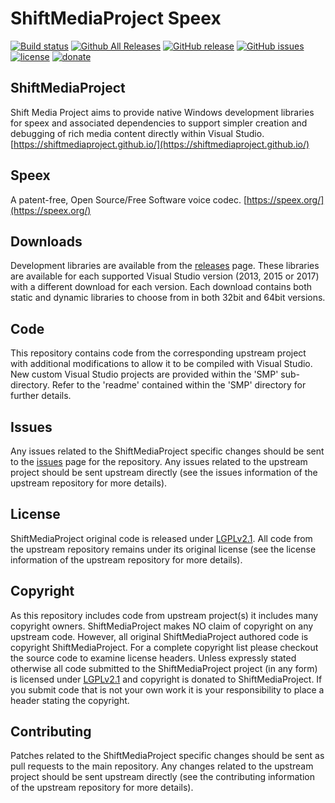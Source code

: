ShiftMediaProject Speex
=============
[![Build status](https://ci.appveyor.com/api/projects/status/s5u894f06r6rm744?svg=true)](https://ci.appveyor.com/project/Sibras/speex)
[![Github All Releases](https://img.shields.io/github/downloads/ShiftMediaProject/speex/total.svg)](https://github.com/ShiftMediaProject/speex/releases)
[![GitHub release](https://img.shields.io/github/release/ShiftMediaProject/speex.svg)](https://github.com/ShiftMediaProject/speex/releases/latest)
[![GitHub issues](https://img.shields.io/github/issues/ShiftMediaProject/speex.svg)](https://github.com/ShiftMediaProject/speex/issues)
[![license](https://img.shields.io/github/license/ShiftMediaProject/speex.svg)](https://github.com/ShiftMediaProject/speex)
[![donate](https://img.shields.io/badge/donate-link-brightgreen.svg)](https://shiftmediaproject.github.io/8-donate/)
## ShiftMediaProject

Shift Media Project aims to provide native Windows development libraries for speex and associated dependencies to support simpler creation and debugging of rich media content directly within Visual Studio. [https://shiftmediaproject.github.io/](https://shiftmediaproject.github.io/)

## Speex

A patent-free, Open Source/Free Software voice codec. [https://speex.org/](https://speex.org/)

## Downloads

Development libraries are available from the [releases](https://github.com/ShiftMediaProject/speex/releases) page. These libraries are available for each supported Visual Studio version (2013, 2015 or 2017) with a different download for each version. Each download contains both static and dynamic libraries to choose from in both 32bit and 64bit versions.

## Code

This repository contains code from the corresponding upstream project with additional modifications to allow it to be compiled with Visual Studio. New custom Visual Studio projects are provided within the 'SMP' sub-directory. Refer to the 'readme' contained within the 'SMP' directory for further details.

## Issues

Any issues related to the ShiftMediaProject specific changes should be sent to the [issues](https://github.com/ShiftMediaProject/speex/issues) page for the repository. Any issues related to the upstream project should be sent upstream directly (see the issues information of the upstream repository for more details).

## License

ShiftMediaProject original code is released under [LGPLv2.1](https://www.gnu.org/licenses/lgpl-2.1.html). All code from the upstream repository remains under its original license (see the license information of the upstream repository for more details).

## Copyright

As this repository includes code from upstream project(s) it includes many copyright owners. ShiftMediaProject makes NO claim of copyright on any upstream code. However, all original ShiftMediaProject authored code is copyright ShiftMediaProject. For a complete copyright list please checkout the source code to examine license headers. Unless expressly stated otherwise all code submitted to the ShiftMediaProject project (in any form) is licensed under [LGPLv2.1](https://www.gnu.org/licenses/lgpl-2.1.html) and copyright is donated to ShiftMediaProject. If you submit code that is not your own work it is your responsibility to place a header stating the copyright.

## Contributing

Patches related to the ShiftMediaProject specific changes should be sent as pull requests to the main repository. Any changes related to the upstream project should be sent upstream directly (see the contributing information of the upstream repository for more details).